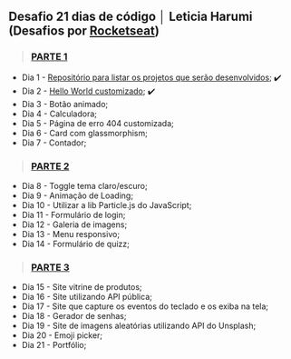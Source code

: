 ## Desafio 21 dias de código │ Leticia Harumi (Desafios por <a href="https://www.instagram.com/rocketseat_oficial/" target="_blank">Rocketseat</a>) 

> ### <a href="https://www.instagram.com/p/ChTBg1BpLGU/?igshid=ZWFiZDJlMTg%3D" target="_blank">PARTE 1</a> 
+ Dia 1 - <a href="https://github.com/leticiaharumi/desafio-21dias" target="_blank">Repositório para listar os projetos que serão desenvolvidos</a>; ✔️
+ Dia 2 - <a href="https://leticiaharumi.github.io/desafio-dia1/" target="_blank">Hello World customizado</a>; ✔️
+ Dia 3 - Botão animado;
+ Dia 4 - Calculadora;
+ Dia 5 - Página de erro 404 customizada;
+ Dia 6 - Card com glassmorphism;
+ Dia 7 - Contador;

> ### <a href="https://www.instagram.com/p/ChkahuNOLvF/?igshid=NzNkNDdiOGI%3D" target="_blank">PARTE 2</a> 
+ Dia 8 - Toggle tema claro/escuro;
+ Dia 9 - Animação de Loading;
+ Dia 10 - Utilizar a lib Particle.js do JavaScript;
+ Dia 11 - Formulário de login;
+ Dia 12 - Galeria de imagens;
+ Dia 13 - Menu responsivo;
+ Dia 14 - Formulário de quizz;

> ### <a href="https://instagram.com/p/Ch3EOQ0p2sZ/?igshid=NzNkNDdiOGI%3D" target="_blank">PARTE 3</a> 
+ Dia 15 - Site vitrine de produtos;
+ Dia 16 - Site utilizando API pública;
+ Dia 17 - Site que capture os eventos do teclado e os exiba na tela;
+ Dia 18 - Gerador de senhas;
+ Dia 19 - Site de imagens aleatórias utilizando API do Unsplash;
+ Dia 20 - Emoji picker;
+ Dia 21 - Portfólio;
